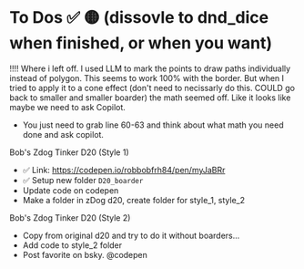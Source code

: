 # To Dos ✅ 🟡 (dissovle to dnd_dice when finished, or when you want)
!!!! Where i left off. I used LLM to mark the points to draw paths individually instead of polygon. This seems to work 100% with the border. But when I tried to apply it to a cone effect (don't need to necissarly do this. COULD go back to smaller and smaller boarder) the math seemed off. Like it looks like maybe we need to ask Copilot. 
- You just need to grab line 60-63 and think about what math you need done and ask copilot.  


Bob's Zdog Tinker D20 (Style 1)
- ✅ Link: https://codepen.io/robbobfrh84/pen/myJaBRr
- ✅ Setup new folder `D20_boarder`
- Update code on codepen
- Make a folder in zDog d20, create folder for style_1, style_2

Bob's Zdog Tinker D20 (Style 2)
- Copy from original d20 and try to do it without boarders...
- Add code to style_2 folder
- Post favorite on bsky. @codepen
